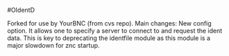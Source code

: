 #OIdentD

Forked for use by YourBNC (from cvs repo).
Main changes: New config option. It allows one to specify a server to connect to and request the ident data. This is key to deprecating the identfile module as this module is a major slowdown for znc startup.
